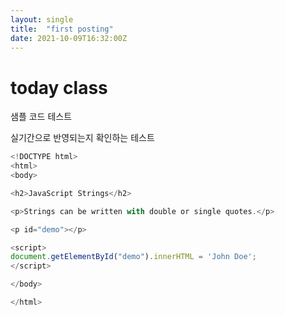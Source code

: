 ```yaml
---
layout: single
title:  "first posting"
date: 2021-10-09T16:32:00Z
---
```


# today class


샘플 코드 테스트


실기간으로 반영되는지 확인하는 테스트

```javascript
<!DOCTYPE html>
<html>
<body>

<h2>JavaScript Strings</h2>

<p>Strings can be written with double or single quotes.</p>

<p id="demo"></p>

<script>
document.getElementById("demo").innerHTML = 'John Doe';
</script>

</body>

</html>
```

